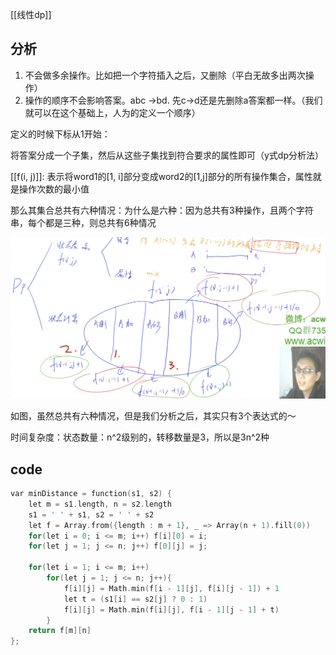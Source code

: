 
[[线性dp]]

## 分析

1. 不会做多余操作。比如把一个字符插入之后，又删除（平白无故多出两次操作）
2. 操作的顺序不会影响答案。abc ->bd. 先c->d还是先删除a答案都一样。（我们就可以在这个基础上，人为的定义一个顺序）

定义的时候下标从1开始：

将答案分成一个子集，然后从这些子集找到符合要求的属性即可（y式dp分析法）

[[f(i, j)]]: 表示将word1的[1, i]部分变成word2的[1,j]部分的所有操作集合，属性就是操作次数的最小值

那么其集合总共有六种情况：为什么是六种：因为总共有3种操作，且两个字符串，每个都是三种，则总共有6种情况

![image-20210412194559554](72.编辑距离.assets/image-20210412194559554.png)

如图，虽然总共有六种情况，但是我们分析之后，其实只有3个表达式的～

时间复杂度：状态数量：n^2级别的，转移数量是3，所以是3n^2种

## code

```c++
var minDistance = function(s1, s2) {
    let m = s1.length, n = s2.length
    s1 = ' ' + s1, s2 = ' ' + s2
    let f = Array.from({length : m + 1}, _ => Array(n + 1).fill(0))
    for(let i = 0; i <= m; i++) f[i][0] = i;
    for(let j = 1; j <= n; j++) f[0][j] = j;

    for(let i = 1; i <= m; i++)
        for(let j = 1; j <= n; j++){
            f[i][j] = Math.min(f[i - 1][j], f[i][j - 1]) + 1
            let t = (s1[i] == s2[j] ? 0 : 1)
            f[i][j] = Math.min(f[i][j], f[i - 1][j - 1] + t)
        }
    return f[m][n]
};
```





